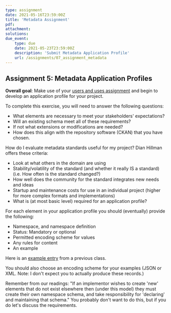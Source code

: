 ```yaml
---
type: assignment
date: 2021-05-16T23:59:00Z
title: 'Metadata Assignment'
pdf:
attachment:
solutions:
due_event: 
    type: due
    date: 2021-05-23T23:59:00Z
    description: 'Submit Metadata Application Profile'
    url: /assignments/07_assignment_metadata
---
```

## Assignment 5: Metadata Application Profiles
<!--
[metadata folder](https://github.com/OpenDataLiteracy/LIS-598-DataCuration2-Sp2019/tree/master/Metadata-Examples)
-->
**Overall goal**: Make use of your [users and uses assignment](https://norlab.github.io/LIS-546-SPR2021/assignments/04_assignment_users_and_uses) and begin to develop an application profile for your project.

To complete this exercise, you will need to answer the following questions:
- What elements are necessary to meet your stakeholders' expectations?
- Will an existing schema meet all of these requirements?
- If not what extensions or modifications are needed?
- How does this align with the repository software (CKAN) that you have chosen.

How do I evaluate metadata standards useful for my project? Dian Hillman offers these criteria:
- Look at what others in the domain are using
- Stability/volatility of the standard (and whether it really IS a standard) (i.e. How often is the standard changed?)
- How well does the community for the standard integrates new needs and ideas
- Startup and maintenance costs for use in an individual project (higher for more complex formats and implementations)
- What is (at most basic level) required for an application profile?

For each element in your application profile you should (eventually) provide the following:
- Namespace, and namespace definition
- Status: Mandatory or optional
- Permitted encoding scheme for values
- Any rules for content
- An example

Here is an [example entry](https://github.com/RochelleLundy/INFX-551-Spring2017/tree/master/r3Recycling/protocolReport/metadata) from a previous class. 

You should also choose an encoding scheme for your examples (JSON or XML. Note: I don't expect you to actually produce these records.)

Remember from our readings: "If an implementor wishes to create 'new' elements that do not exist elsewhere then (under this model) they must create their own namespace schema, and take responsibility for 'declaring' and maintaining that schema." You probably don't want to do this, but if you do let's discuss the requirements.

